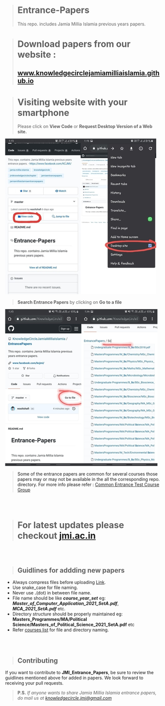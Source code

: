 > # Entrance-Papers
> This repo. includes Jamia Millia Islamia previous years papers.

> # Download papers from our website : 
> <a href='https://knowledgecirclejamiamilliaislamia.github.io/'><h2>www.knowledgecirclejamiamilliaislamia.github.io</h2><a/>

  
> # **Visiting website with your smartphone**
> Please click on <b>View Code</b> or <b>Request Desktop Version of a Web site.</b>


<img src="/Misc/img1.jpeg"/>
<br/>

> **Search Entrance Papers** by clicking on **Go to a file**<br/>

<img src="/Misc/img2.jpg"/>
<br/>

> <p>Some of the entrance papers are common for several courses those papers may or may not be available in the all the corresponding repo. directory.
> For more info please refer : <a href="/Misc/Common_Entrance_Test_For_The_Group_B01_B04_B05_B06_Others.pdf" title="Course Groups"> Common Entrance Test Course Group </a></p>

<br/>
<br/>

> <h1>For latest updates please checkout <a href="https://www.jmi.ac.in/" title="Jamia Millia Islamia">jmi.ac.in</a></h1>
<br/>
<br/>

> <h2><b>Guidlines for addding new papers</b></h2>

- Always compress files before uploading <a href="https://www.ilovepdf.com/compress_pdf">Link</a>.
- Use snake_case for file naming.
- Never use **.**(dot) in between file name.
- File name should be like **_course_year_set_** eg: **_Master_of_Computer_Application_2021_SetA.pdf_**, **_MCA_2021_SetA.pdf_** etc.
- Directory structure should be properly maintained eg: **Masters_Programmes/MA/Political Science/Masters_of_Political_Science_2021_SetA.pdf** etc
- Refer <a href="https://www.jmi.ac.in/studyatjamia/courseslist/regular">courses list</a> for file and directory naming.

<br/>
<br/>
  
  ><h2><b>Contributing</b></h2>
  
  If you want to contribute to **JMI_Entrance_Papers**, be sure to review the guidlines mentioned above for added in papers. We look forward to receiving your pull requests.

> **P.S.** _If anyone wants to share Jamia Millia Islamia entrance papers, do mail us at <a href="mailto:knowledgecircle.jmi@gmail.com">knowledgecircle.jmi@gmail.com</a>_
